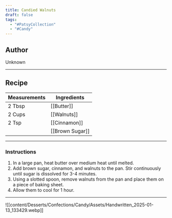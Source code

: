 ```yaml
---
title: Candied Walnuts
draft: false
tags:
  - "#PatsyCollection"
  - "#Candy"
---
```

## Author
Unknown
___
## Recipe

| Measurements  | Ingredients              |
| :------------ | ------------------------ |
|2 Tbsp|[[Butter]]|
|2 Cups|[[Walnuts]]|
|2 Tsp|[[Cinnamon]]|
||[[Brown Sugar]]|
___
### Instructions
1. In a large pan, heat butter over medium heat until melted.
2. Add brown sugar, cinnamon, and walnuts to the pan. Stir continuously until sugar is dissolved for 3-4 minutes.
3. Using a slotted spoon, remove walnuts from the pan and place them on a piece of baking sheet.
4. Allow them to cool for 1 hour.
___
![[content/Desserts/Confections/Candy/Assets/Handwritten_2025-01-13_133429.webp]]